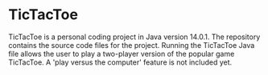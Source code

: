# TicTacToe
TicTacToe is a personal coding project in Java version 14.0.1. The repository contains the source code files for the project. Running the TicTacToe Java file
allows the user to play a two-player version of the popular game TicTacToe. A 'play versus the computer' feature is not included yet.
